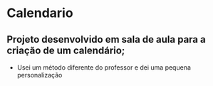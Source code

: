 # Calendario

## Projeto desenvolvido em sala de aula para a criação de um calendário;
- Usei um método diferente do professor e dei uma pequena personalização
